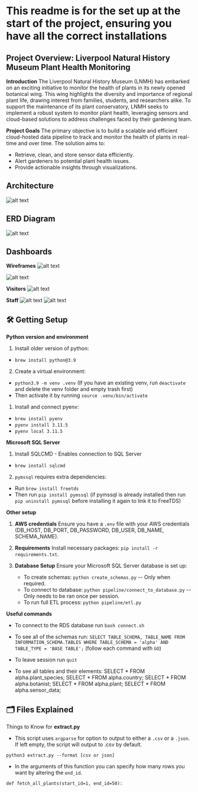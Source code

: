 # This readme is for the set up at the start of the project, ensuring you have all the correct installations


## Project Overview: Liverpool Natural History Museum Plant Health Monitoring
**Introduction**
The Liverpool Natural History Museum (LNMH) has embarked on an exciting initiative to monitor the health of plants in its newly opened botanical wing. This wing highlights the diversity and importance of regional plant life, drawing interest from families, students, and researchers alike. 
To support the maintenance of its plant conservatory, LNMH seeks to implement a robust system to monitor plant health, leveraging sensors and cloud-based solutions to address challenges faced by their gardening team.

**Project Goals**
The primary objective is to build a scalable and efficient cloud-hosted data pipeline to track and monitor the health of plants in real-time and over time. The solution aims to:

- Retrieve, clean, and store sensor data efficiently.
- Alert gardeners to potential plant health issues.
- Provide actionable insights through visualizations.


## Architecture 
![alt text](images/image.png)

## ERD Diagram
![alt text](images/image-5.png)

## Dashboards

**Wireframes**
![alt text](images/image-6.png)

![alt text](images/image-7.png)

**Visitors**
![alt text](images/image-4.png)

**Staff**
![alt text](images/image-3.png)
![alt text](images/image-1.png)


## 🛠️ Getting Setup

**Python version and environment**

1. Install older version of python:
- `brew install python@3.9` 

2. Create a virtual environment:
- `python3.9 -m venv .venv`
  (If you have an existing venv, run `deactivate` and delete the venv folder and empty trash first)
- Then activate it by running `source .venv/bin/activate`


1. Install and connect pyenv:
- `brew install pyenv`
- `pyenv install 3.11.5`
- `pyenv local 3.11.5`

**Microsoft SQL Server**
1. Install SQLCMD - Enables connection to SQL Server
- `brew install sqlcmd`

2. `pymssql` requires extra dependencies:
- Run `brew install freetds`
- Then run `pip install pymssql` 
  (if pymssql is already installed then run `pip uninstall pymssql` before installing it again to link it to FreeTDS)


**Other setup**

1. **AWS credentials** Ensure you have a `.env` file with your AWS credentials (DB_HOST, DB_PORT, DB_PASSWORD, DB_USER, DB_NAME, SCHEMA_NAME).
   
2. **Requirements** Install necessary packages: `pip install -r requirements.txt`.

3. **Database Setup** Ensure your Microsoft SQL Server database is set up: 
   - To create schemas: `python create_schemas.py` -- Only when required.
   - To connect to database: `python pipeline/connect_to_database.py` -- Only needs to be ran once per session.
   - To run full ETL process: `python pipeline/etl.py`

**Useful commands**
- To connect to the RDS database run `bash connect.sh`
- To see all of the schemas run: 
`SELECT TABLE_SCHEMA, TABLE_NAME
FROM INFORMATION_SCHEMA.TABLES
WHERE TABLE_SCHEMA = 'alpha' AND TABLE_TYPE = 'BASE TABLE';` 
(follow each command with `GO`)
- To leave session run `quit`

- To see all tables and their elements:
SELECT * FROM alpha.plant_species;
SELECT * FROM alpha.country;
SELECT * FROM alpha.botanist;
SELECT * FROM alpha.plant;
SELECT * FROM alpha.sensor_data;

## 🗂️ Files Explained
Things to Know for **extract.py**

- This script uses `argparse` for option to output to either a `.csv` or a `.json`.
If left empty, the script will output to .csv by default.

```
python3 extract.py --format [csv or json]
```

- In the arguments of this function you can specify how many rows you want by altering the `end_id`.

```
def fetch_all_plants(start_id=1, end_id=50):
```

